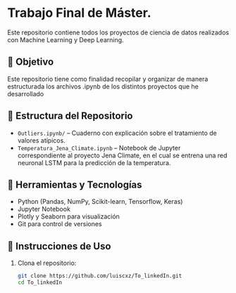 # Trabajo Final de Máster.

Este repositorio contiene todos los proyectos de ciencia de datos realizados con Machine Learning y Deep Learning. 

## 🎯 Objetivo

Este repositorio tiene como finalidad recopilar y organizar de manera estructurada los archivos .ipynb de los distintos proyectos que he desarrollado 

## 📁 Estructura del Repositorio

- `Outliers.ipynb/` – Cuaderno con explicación sobre el tratamiento de valores atípicos.
- `Temperatura_Jena_Climate.ipynb` – Notebook de Jupyter correspondiente al proyecto Jena Climate, en el cual se entrena una red neuronal LSTM para la predicción de la temperatura.


## 🧰 Herramientas y Tecnologías

- Python (Pandas, NumPy, Scikit-learn, Tensorflow, Keras)
- Jupyter Notebook
- Plotly y Seaborn para visualización
- Git para control de versiones

## 🚀 Instrucciones de Uso

1. Clona el repositorio:
   ```bash
   git clone https://github.com/luiscxz/To_linkedIn.git
   cd To_linkedIn
